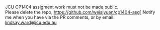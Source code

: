 JCU CP1404 assigment work must not be made public.  
Please delete the repo, https://github.com/weisiyuan/cp1404-asg1
Notify me when you have via the PR comments, or by email:  
lindsay.ward@jcu.edu.au
